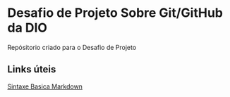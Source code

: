 # Desafio de Projeto Sobre Git/GitHub da DIO
Repósitorio criado para o Desafio de Projeto

## Links úteis
[Sintaxe Basica Markdown](https://www.markdownguide.org/basic-syntax/)
